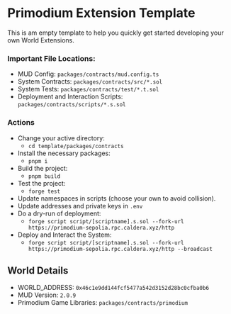 # Primodium Extension Template

This is am empty template to help you quickly get started developing your own World Extensions.

### Important File Locations:

- MUD Config: `packages/contracts/mud.config.ts`
- System Contracts: `packages/contracts/src/*.sol`
- System Tests: `packages/contracts/test/*.t.sol`
- Deployment and Interaction Scripts: `packages/contracts/scripts/*.s.sol`

### Actions

- Change your active directory:
  - `cd template/packages/contracts`
- Install the necessary packages:
  - `pnpm i`
- Build the project:
  - `pnpm build`
- Test the project:
  - `forge test`
- Update namespaces in scripts (choose your own to avoid collision).
- Update addresses and private keys in `.env`
- Do a dry-run of deployment:
  - `forge script script/[scriptname].s.sol --fork-url https://primodium-sepolia.rpc.caldera.xyz/http`
- Deploy and Interact the System:
  - `forge script script/[scriptname].s.sol --fork-url https://primodium-sepolia.rpc.caldera.xyz/http --broadcast`

## World Details

- WORLD_ADDRESS: `0x46c1e9dd144fcf5477a542d3152d28bc0cfba0b6`
- MUD Version: `2.0.9`
- Primodium Game Libraries: `packages/contracts/primodium`
